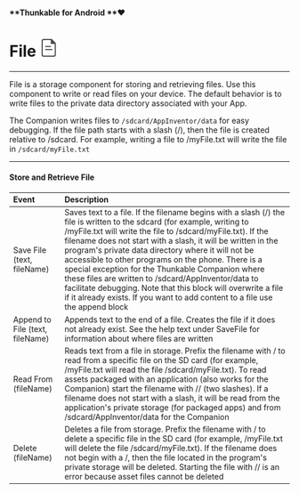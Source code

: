#### **Thunkable for Android **❤

# File ![](/assets/file-icon.png)

---

File is a storage component for storing and retrieving files. Use this component to write or read files on your device. The default behavior is to write files to the private data directory associated with your App.

The Companion writes files to `/sdcard/AppInventor/data` for easy debugging. If the file path starts with a slash \(/\), then the file is created relative to /sdcard. For example, writing a file to /myFile.txt will write the file in `/sdcard/myFile.txt`

---

#### Store and Retrieve File

| Event | Description |
| :--- | :--- |
| Save File \(text, fileName\) | Saves text to a file. If the filename begins with a slash \(/\) the file is written to the sdcard \(for example, writing to /myFile.txt will write the file to /sdcard/myFile.txt\). If the filename does not start with a slash, it will be written in the program's private data directory where it will not be accessible to other programs on the phone. There is a special exception for the Thunkable Companion where these files are written to /sdcard/AppInventor/data to facilitate debugging. Note that this block will overwrite a file if it already exists. If you want to add content to a file use the append block |
| Append to File \(text, fileName\) | Appends text to the end of a file. Creates the file if it does not already exist. See the help text under SaveFile for information about where files are written |
| Read From \(fileName\) | Reads text from a file in storage. Prefix the filename with / to read from a specific file on the SD card \(for example, /myFile.txt will read the file /sdcard/myFile.txt\). To read assets packaged with an application \(also works for the Companion\) start the filename with // \(two slashes\). If a filename does not start with a slash, it will be read from the application's private storage \(for packaged apps\) and from /sdcard/AppInventor/data for the Companion |
| Delete \(fileName\) | Deletes a file from storage. Prefix the filename with / to delete a specific file in the SD card \(for example, /myFile.txt will delete the file /sdcard/myFile.txt\). If the filename does not begin with a /, then the file located in the program's private storage will be deleted. Starting the file with // is an error because asset files cannot be deleted |



